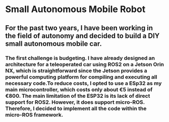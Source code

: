 # Small Autonomous Mobile Robot
## For the past two years, I have been working in the field of autonomy and decided to build a DIY small autonomous mobile car.
### The first challenge is budgeting. I have already designed an architecture for a teleoperated car using ROS2 on a Jetson Orin NX, which is straightforward since the Jetson provides a powerful computing platform for compiling and executing all necessary code.To reduce costs, I opted to use a ESp32 as my main microcontroller, which costs only about €5 instead of €800. The main limitation of the ESP32 is its lack of direct support for ROS2. However, it does support micro-ROS. Therefore, I decided to implement all the code within the micro-ROS framework.
